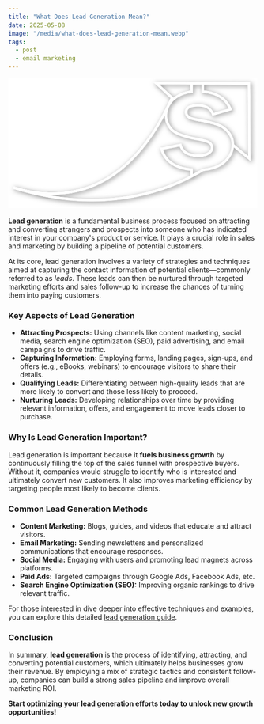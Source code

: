 ```yaml
---
title: "What Does Lead Generation Mean?"
date: 2025-05-08
image: "/media/what-does-lead-generation-mean.webp"
tags:
  - post
  - email marketing
---
```


![What Does Lead Generation Mean?](/media/what-does-lead-generation-mean.webp)

**Lead generation** is a fundamental business process focused on attracting and converting strangers and prospects into someone who has indicated interest in your company's product or service. It plays a crucial role in sales and marketing by building a pipeline of potential customers.

At its core, lead generation involves a variety of strategies and techniques aimed at capturing the contact information of potential clients—commonly referred to as *leads*. These leads can then be nurtured through targeted marketing efforts and sales follow-up to increase the chances of turning them into paying customers.

### Key Aspects of Lead Generation

- **Attracting Prospects:** Using channels like content marketing, social media, search engine optimization (SEO), paid advertising, and email campaigns to drive traffic.
- **Capturing Information:** Employing forms, landing pages, sign-ups, and offers (e.g., eBooks, webinars) to encourage visitors to share their details.
- **Qualifying Leads:** Differentiating between high-quality leads that are more likely to convert and those less likely to proceed.
- **Nurturing Leads:** Developing relationships over time by providing relevant information, offers, and engagement to move leads closer to purchase.

### Why Is Lead Generation Important?

Lead generation is important because it **fuels business growth** by continuously filling the top of the sales funnel with prospective buyers. Without it, companies would struggle to identify who is interested and ultimately convert new customers. It also improves marketing efficiency by targeting people most likely to become clients.

### Common Lead Generation Methods

- **Content Marketing:** Blogs, guides, and videos that educate and attract visitors.
- **Email Marketing:** Sending newsletters and personalized communications that encourage responses.
- **Social Media:** Engaging with users and promoting lead magnets across platforms.
- **Paid Ads:** Targeted campaigns through Google Ads, Facebook Ads, etc.
- **Search Engine Optimization (SEO):** Improving organic rankings to drive relevant traffic.

For those interested in dive deeper into effective techniques and examples, you can explore this detailed [lead generation guide](https://leadcraftr.com/posts/lead-generation/).

### Conclusion

In summary, **lead generation** is the process of identifying, attracting, and converting potential customers, which ultimately helps businesses grow their revenue. By employing a mix of strategic tactics and consistent follow-up, companies can build a strong sales pipeline and improve overall marketing ROI.

**Start optimizing your lead generation efforts today to unlock new growth opportunities!**
